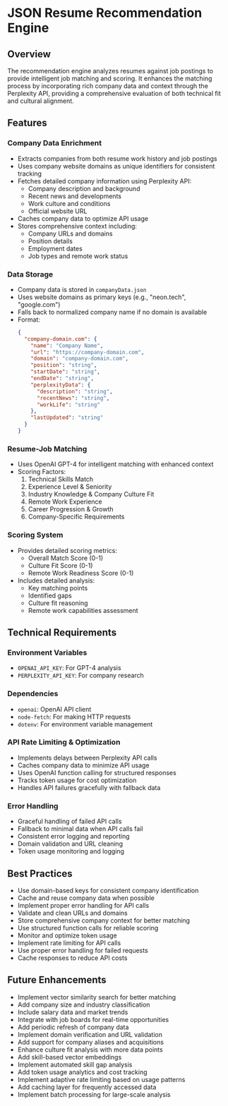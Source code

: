 # JSON Resume Recommendation Engine

## Overview
The recommendation engine analyzes resumes against job postings to provide intelligent job matching and scoring. It enhances the matching process by incorporating rich company data and context through the Perplexity API, providing a comprehensive evaluation of both technical fit and cultural alignment.

## Features

### Company Data Enrichment
- Extracts companies from both resume work history and job postings
- Uses company website domains as unique identifiers for consistent tracking
- Fetches detailed company information using Perplexity API:
  - Company description and background
  - Recent news and developments
  - Work culture and conditions
  - Official website URL
- Caches company data to optimize API usage
- Stores comprehensive context including:
  - Company URLs and domains
  - Position details
  - Employment dates
  - Job types and remote work status

### Data Storage
- Company data is stored in `companyData.json`
- Uses website domains as primary keys (e.g., "neon.tech", "google.com")
- Falls back to normalized company name if no domain is available
- Format:
  ```json
  {
    "company-domain.com": {
      "name": "Company Name",
      "url": "https://company-domain.com",
      "domain": "company-domain.com",
      "position": "string",
      "startDate": "string",
      "endDate": "string",
      "perplexityData": {
        "description": "string",
        "recentNews": "string",
        "workLife": "string"
      },
      "lastUpdated": "string"
    }
  }
  ```

### Resume-Job Matching
- Uses OpenAI GPT-4 for intelligent matching with enhanced context
- Scoring Factors:
  1. Technical Skills Match
  2. Experience Level & Seniority
  3. Industry Knowledge & Company Culture Fit
  4. Remote Work Experience
  5. Career Progression & Growth
  6. Company-Specific Requirements

### Scoring System
- Provides detailed scoring metrics:
  - Overall Match Score (0-1)
  - Culture Fit Score (0-1)
  - Remote Work Readiness Score (0-1)
- Includes detailed analysis:
  - Key matching points
  - Identified gaps
  - Culture fit reasoning
  - Remote work capabilities assessment

## Technical Requirements

### Environment Variables
- `OPENAI_API_KEY`: For GPT-4 analysis
- `PERPLEXITY_API_KEY`: For company research

### Dependencies
- `openai`: OpenAI API client
- `node-fetch`: For making HTTP requests
- `dotenv`: For environment variable management

### API Rate Limiting & Optimization
- Implements delays between Perplexity API calls
- Caches company data to minimize API usage
- Uses OpenAI function calling for structured responses
- Tracks token usage for cost optimization
- Handles API failures gracefully with fallback data

### Error Handling
- Graceful handling of failed API calls
- Fallback to minimal data when API calls fail
- Consistent error logging and reporting
- Domain validation and URL cleaning
- Token usage monitoring and logging

## Best Practices
- Use domain-based keys for consistent company identification
- Cache and reuse company data when possible
- Implement proper error handling for API calls
- Validate and clean URLs and domains
- Store comprehensive company context for better matching
- Use structured function calls for reliable scoring
- Monitor and optimize token usage
- Implement rate limiting for API calls
- Use proper error handling for failed requests
- Cache responses to reduce API costs

## Future Enhancements
- Implement vector similarity search for better matching
- Add company size and industry classification
- Include salary data and market trends
- Integrate with job boards for real-time opportunities
- Add periodic refresh of company data
- Implement domain verification and URL validation
- Add support for company aliases and acquisitions
- Enhance culture fit analysis with more data points
- Add skill-based vector embeddings
- Implement automated skill gap analysis
- Add token usage analytics and cost tracking
- Implement adaptive rate limiting based on usage patterns
- Add caching layer for frequently accessed data
- Implement batch processing for large-scale analysis
